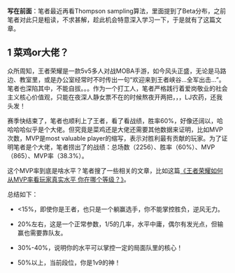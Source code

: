 **写在前面**：笔者最近再看Thompson sampling算法，里面提到了Beta分布，之前笔者对此只是粗读，不求甚解，趁此机会特意深入学习一下，于是就有了这篇文章。

## 1 菜鸡or大佬？

众所周知，王者荣耀是一款5v5多人对战MOBA手游，如今风头正盛，无论是马路边、教室里，或是办公室经常时不时传出一句“欢迎来到王者峡谷...全军出击...”。笔者也深陷其中，不能自拔。。。作为一个打工人，笔者严格践行着爱岗敬业的社会主义核心价值观，只能在夜深人静女票不在的时候熬夜开两把，，，LJ农药，还我头发！

赛季快结束了，笔者也顺利上了王者，看了看战绩，胜率60%，好像还阔以，哈哈哈哈似乎是个大佬。但究竟是菜鸡还是大佬还需要其他数据来证明，比如MVP次数，MVP是most valuable player的缩写，表示对胜利最有贡献的玩家。为了证明笔者是个大佬，笔者捞出了的战绩：总场数（2256）、胜率（60%）、MVP（865）、MVP率（38.3%）。

这个MVP率到底是啥水平？笔者搜了一些相关的文章，比如这篇[《王者荣耀如何从MVP率看玩家真实水平 你在哪个等级？》](https://www.sohu.com/a/161624674_696274)。

总结如下：

- <15%，即使你是王者，也只是一个躺赢选手，你不能掌控胜负，逆风无力。

- 20%左右，这是一个正常参数，1/5的几率，水平中庸，偶尔有发光点，但输赢也需要靠队友。

- 30%-40%，说明你的水平可以掌控一定的局面队里的核心！

- 50%以上，当前段位，你是1v9的神！

